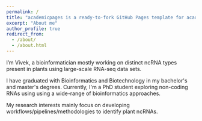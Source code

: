 ```yaml
---
permalink: /
title: "academicpages is a ready-to-fork GitHub Pages template for academic personal websites"
excerpt: "About me"
author_profile: true
redirect_from: 
  - /about/
  - /about.html
---
```


I’m Vivek, a bioinformatician mostly working on distinct ncRNA types present in plants using large-scale RNA-seq data sets.

I have graduated with Bioinformatics and Biotechnology in my bachelor's and master's degrees. Currently, I'm a PhD student exploring non-coding RNAs using using a wide-range of bioinformatics approaches. 

My research interests mainly focus on developing workflows/pipelines/methodologies to identify plant ncRNAs. 
